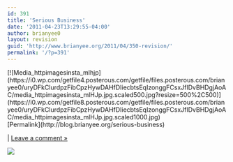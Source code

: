 ```yaml
---
id: 391
title: 'Serious Business'
date: '2011-04-23T13:29:55-04:00'
author: brianyee0
layout: revision
guid: 'http://www.brianyee.org/2011/04/350-revision/'
permalink: '/?p=391'
---
```


 [](http://instagr.am/p/DdUFN/)

<div class="p_embed p_image_embed">[![Media_httpimagesinsta_mlhjp](https://i0.wp.com/getfile4.posterous.com/getfile/files.posterous.com/brianyee0/uryDFkClurdpzFibCpzHywDAHfDIiecbtsEqIzonggFCsxJfIDvBHDgjAoAC/media_httpimagesinsta_mlHJp.jpg.scaled500.jpg?resize=500%2C500)](https://i0.wp.com/getfile8.posterous.com/getfile/files.posterous.com/brianyee0/uryDFkClurdpzFibCpzHywDAHfDIiecbtsEqIzonggFCsxJfIDvBHDgjAoAC/media_httpimagesinsta_mlHJp.jpg.scaled1000.jpg)</div>[Permalink](http://blog.brianyee.org/serious-business)

 | [Leave a comment »](http://blog.brianyee.org/serious-business#comment)

![](http://feeds.feedburner.com/~r/brianyee/LmTz/~4/pjfvHZoENV4)